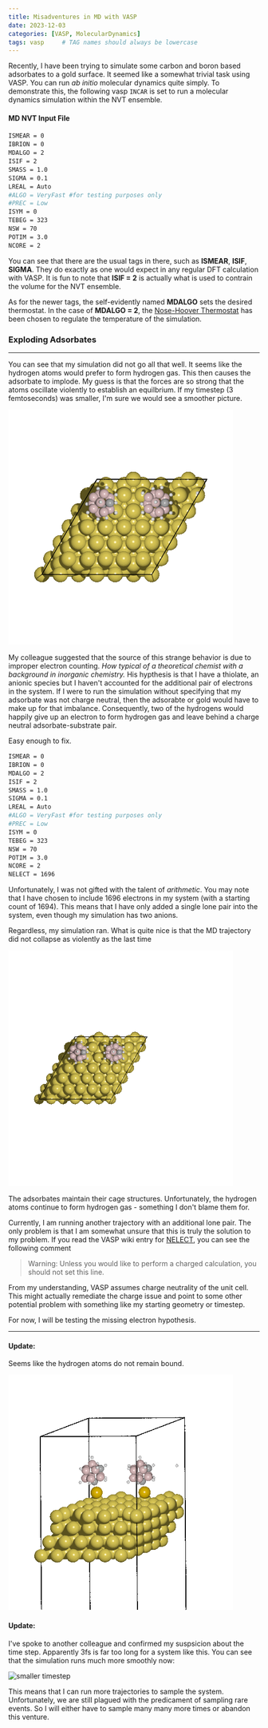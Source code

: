 ```yaml
---
title: Misadventures in MD with VASP
date: 2023-12-03
categories: [VASP, MolecularDynamics]
tags: vasp     # TAG names should always be lowercase
---
```


Recently, I have been trying to simulate some carbon and boron based adsorbates to a gold surface. It seemed like a somewhat trivial task using VASP. You can run *ab initio* molecular dynamics quite simply. To demonstrate this, the following vasp `INCAR` is set to run a molecular dynamics simulation within the NVT ensemble.

#### MD NVT Input File

```bash
ISMEAR = 0
IBRION = 0
MDALGO = 2
ISIF = 2
SMASS = 1.0
SIGMA = 0.1
LREAL = Auto
#ALGO = VeryFast #for testing purposes only
#PREC = Low
ISYM = 0
TEBEG = 323
NSW = 70
POTIM = 3.0
NCORE = 2
```

You can see that there are the usual tags in there, such as __ISMEAR__, __ISIF__, __SIGMA__. They do exactly as one would expect in any regular DFT calculation with VASP. It is fun to note that __ISIF = 2__ is actually what is used to contrain the volume for the NVT ensemble. 

As for the newer tags, the self-evidently named __MDALGO__ sets the desired thermostat. In the case of __MDALGO = 2__, the [Nose-Hoover Thermostat](https://www.vasp.at/wiki/index.php/Nose-Hoover_thermostat) has been chosen to regulate the temperature of the simulation. 



### Exploding Adsorbates
___

You can see that my simulation did not go all that well. It seems like the hydrogen atoms would prefer to form hydrogen gas. This then causes the adsorbate to implode. My guess is that the forces are so strong that the atoms oscillate violently to establish an equilbrium. If my timestep (3 femtoseconds) was smaller, I'm sure we would see a smoother picture. 

![Exploding adsorbate on a gold surface][exploding adam]

My colleague suggested that the source of this strange behavior is due to improper electron counting. *How typical of a theoretical chemist with a background in inorganic chemistry.* His hypthesis is that I have a thiolate, an anionic species but I haven't accounted for the additional pair of electrons in the system. If I were to run the simulation without specifying that my adsorbate was not charge neutral, then the adsorabte or gold would have to make up for that imbalance. Consequently, two of the hydrogens would happily give up an electron to form hydrogen gas and leave behind a charge neutral adsorbate-substrate pair.

Easy enough to fix. 

```bash
ISMEAR = 0
IBRION = 0
MDALGO = 2
ISIF = 2
SMASS = 1.0
SIGMA = 0.1
LREAL = Auto
#ALGO = VeryFast #for testing purposes only
#PREC = Low
ISYM = 0
TEBEG = 323
NSW = 70
POTIM = 3.0
NCORE = 2
NELECT = 1696
```

Unfortunately, I was not gifted with the talent of *arithmetic*. You may note that I have chosen to include 1696 electrons in my system (with a starting count of 1694). This means that I have only added a single lone pair into the system, even though my simulation has two anions. 

Regardless, my simulation ran. What is quite nice is that the MD trajectory did not collapse as violently as the last time


![Less exploding adsorbate on a gold surface][less exploding adam]

The adsorbates maintain their cage structures. Unfortunately, the hydrogen atoms continue to form hydrogen gas - something I don't blame them for. 

Currently, I am running another trajectory with an additional lone pair. The only problem is that I am somewhat unsure that this is truly the solution to my problem. If you read the VASP wiki entry for [NELECT](https://www.vasp.at/wiki/index.php/NELECT), you can see the following comment

>  Warning: Unless you would like to perform a charged calculation, you should not set this line.

From my understanding, VASP assumes charge neutrality of the unit cell. This might actually remediate the charge issue and point to some other potential problem with something like my starting geometry or timestep. 

For now, I will be testing the missing electron hypothesis. 

___
#### Update:

Seems like the hydrogen atoms do not remain bound. 

![Two lone pairs][electrons]

#### Update:


I've spoke to another colleague and confirmed my suspsicion about the time step. Apparently 3fs is far too long for a system like this. You can see that the simulation runs much more smoothly now:

![smaller timestep][smaller]

This means that I can run more trajectories to sample the system. Unfortunately, we are still plagued with the predicament of sampling rare events. So I will either have to sample many many more times or abandon this venture.  

[exploding adam]: /assets/images/adam_explode.gif
[less exploding adam]: /assets/images/adam_less_explode.gif
[electrons]: /assets/images/electrons.gif
[smaller]: /assets/images/smaller_timestep.gif
